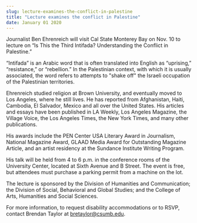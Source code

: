 ```yaml
---
slug: lecture-examines-the-conflict-in-palestine
title: "Lecture examines the conflict in Palestine"
date: January 01 2020
---
```


<p>Journalist Ben Ehrenreich will visit Cal State Monterey Bay on Nov. 10 to lecture on “Is This the Third Intifada? Understanding the Conflict in Palestine.”</p><p>“Intifada” is an Arabic word that is often translated into English as “uprising,” “resistance,” or “rebellion.” In the Palestinian context, with which it is usually associated, the word refers to attempts to "shake off" the Israeli occupation of the Palestinian territories.
</p><p>Ehrenreich studied religion at Brown University, and eventually moved to Los Angeles, where he still lives. He has reported from Afghanistan, Haiti, Cambodia, El Salvador, Mexico and all over the United States. His articles and essays have been published in LA Weekly, Los Angeles Magazine, the Village Voice, the Los Angeles Times, the New York Times, and many other publications.

His awards include the PEN Center USA Literary Award in Journalism, National Magazine Award, GLAAD Media Award for Outstanding Magazine Article, and an artist residency at the Sundance Institute Writing Program.

His talk will be held from 4 to 6 p.m. in the conference rooms of the University Center, located at Sixth Avenue and B Street. The event is free, but attendees must purchase a parking permit from a machine on the lot.

The lecture is sponsored by the Division of Humanities and Communication; the Division of Social, Behavioral and Global Studies; and the College of Arts, Humanities and Social Sciences.

For more information, to request disability accommodations or to RSVP, contact Brendan Taylor at <a href="&#x6d;&#97;&#x69;&#x6c;&#116;&#x6f;&#x3a;&#98;&#x72;&#x65;&#116;&#x61;&#x79;&#108;&#x6f;&#x72;&#64;&#x63;&#115;&#117;&#x6d;&#98;&#46;&#x65;&#100;&#117;">bretaylor@csumb.edu</a>.
</p>
